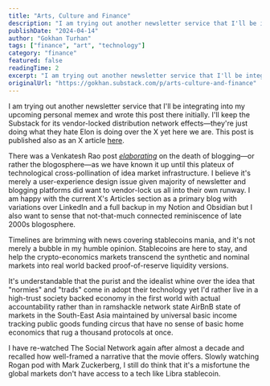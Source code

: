 ```yaml
---
title: "Arts, Culture and Finance"
description: "I am trying out another newsletter service that I'll be integrating into my upcoming personal memex and wrote this post there initially."
publishDate: "2024-04-14"
author: "Gokhan Turhan"
tags: ["finance", "art", "technology"]
category: "finance"
featured: false
readingTime: 2
excerpt: "I am trying out another newsletter service that I'll be integrating into my upcoming personal memex and wrote this post there initially. I'll keep the Substack for its vendor-locked distri..."
originalUrl: "https://gokhan.substack.com/p/arts-culture-and-finance"
---
```


I am trying out another newsletter service that I'll be integrating into my upcoming personal memex and wrote this post there initially. I'll keep the Substack for its vendor-locked distribution network effects—they're just doing what they hate Elon is doing over the X yet here we are. This post is published also as an X article [here](https://x.com/0xgokhan/status/1911901400721694844).

There was a Venkatesh Rao post *[elaborating](https://www.ribbonfarm.com/2024/10/10/ribbonfarm-is-retiring/?utm_source=gokhan.beehiiv.com&_bhlid=7fcce2702cc9ca8d86148b64fe2a672a4cec0425)* on the death of blogging—or rather the blogosphere—as we have known it up until this plateux of technological cross-pollination of idea market infrastructure. I believe it's merely a user-experience design issue given majority of newsletter and blogging platforms did want to vendor-lock us all into their own runway. I am happy with the current X's Articles section as a primary blog with variations over LinkedIn and a full backup in my Notion and Obsidian but I also want to sense that not-that-much connected reminiscence of late 2000s blogosphere.

Timelines are brimming with news covering stablecoins mania, and it's not merely a bubble in my humble opinion. Stablecoins are here to stay, and help the crypto-economics markets transcend the synthetic and nominal markets into real world backed proof-of-reserve liquidity versions.

It's understandable that the purist and the idealist whine over the idea that "normies" and "trads" come in adopt their technology yet I'd rather live in a high-trust society backed economy in the first world with actual accountability rather than in ramshackle network state AirBnB state of markets in the South-East Asia maintained by universal basic income tracking public goods funding circus that have no sense of basic home economics that rug a thousand protocols at once.

I have re-watched The Social Network again after almost a decade and recalled how well-framed a narrative that the movie offers. Slowly watching Rogan pod with Mark Zuckerberg, I still do think that it's a misfortune the global markets don't have access to a tech like Libra stablecoin.